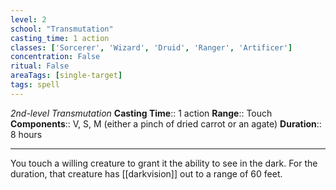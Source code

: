 ```yaml
---
level: 2
school: "Transmutation"
casting_time: 1 action
classes: ['Sorcerer', 'Wizard', 'Druid', 'Ranger', 'Artificer']
concentration: False
ritual: False
areaTags: [single-target]
tags: spell
---
```


_2nd-level Transmutation_
**Casting Time**:: 1 action
**Range**:: Touch
**Components**:: V, S, M (either a pinch of dried carrot or an agate)
**Duration**:: 8 hours

---

You touch a willing creature to grant it the ability to see in the dark. For the duration, that creature has [[darkvision]] out to a range of 60 feet.



